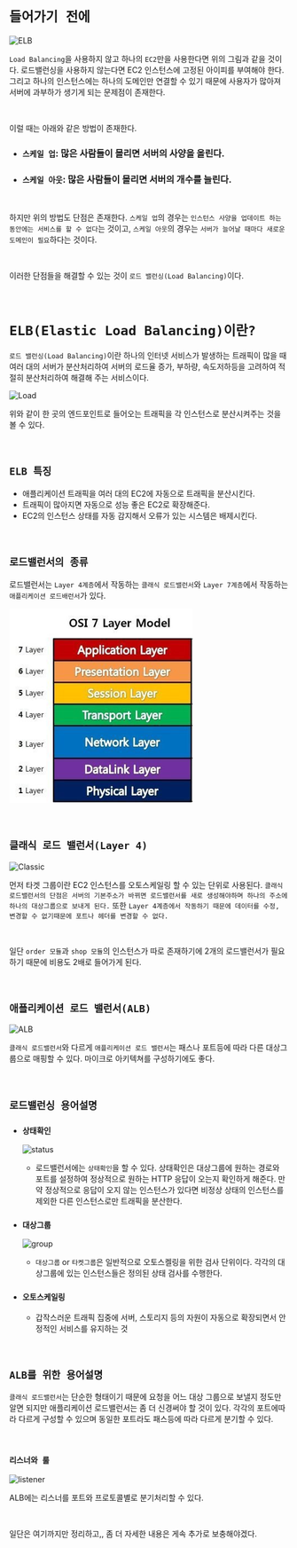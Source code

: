# `들어가기 전에`

![ELB](https://miro.medium.com/max/1000/1*ycw_PI8686Y45ElrBBa8XA.png)

`Load Balancing`을 사용하지 않고 하나의 `EC2`만을 사용한다면 위의 그림과 같을 것이다. 로드밸런싱을 사용하지 않는다면 EC2 인스턴스에 고정된 아이피를 부여해야 한다. 
그리고 하나의 인스턴스에는 하나의 도메인만 연결할 수 있기 때문에 사용자가 많아져 서버에 과부하가 생기게 되는 문제점이 존재한다. 

<br>

이럴 때는 아래와 같은 방법이 존재한다.

- ### `스케일 업`: 많은 사람들이 몰리면 서버의 사양을 올린다.
- ### `스케일 아웃`: 많은 사람들이 몰리면 서버의 개수를 늘린다. 

<br>

하지만 위의 방법도 단점은 존재한다. `스케일 업`의 경우는 `인스턴스 사양을 업데이트 하는 동안에는 서비스를 할 수 없다`는 것이고, `스케일 아웃`의 경우는 `서버가 늘어날 때마다 새로운 도메인이 필요`하다는 것이다. 

<br>

이러한 단점들을 해결할 수 있는 것이 `로드 밸런싱(Load Balancing)`이다.

<br>


# `ELB(Elastic Load Balancing)이란?`

`로드 밸런싱(Load Balancing)`이란 하나의 인터넷 서비스가 발생하는 트래픽이 많을 때 여러 대의 서버가 분산처리하여 서버의 로드율 증가, 부하량, 속도저하등을 고려하여
적절히 분산처리하여 해결해 주는 서비스이다. 

![Load](https://miro.medium.com/max/1000/1*A-9IUJ9yRpvdRY-EqsrNUw.png)

위와 같이 한 곳의 엔드포인트로 들어오는 트래픽을 각 인스턴스로 분산시켜주는 것을 볼 수 있다. 

<br>

## `ELB 특징`

- 애플리케이션 트래픽을 여러 대의 EC2에 자동으로 트래픽을 분산시킨다.
- 트래픽이 많아지면 자동으로 성능 좋은 EC2로 확장해준다. 
- EC2의 인스턴스 상태를 자동 감지해서 오류가 있는 시스템은 배제시킨다. 

<br>

## `로드밸런서의 종류`

로드밸런서는 `Layer 4계층`에서 작동하는 `클래식 로드밸런서`와 `Layer 7계층`에서 작동하는 `애플리케이션 로드배런서`가 있다. 

![osi](https://raw.githubusercontent.com/zhsks528/TIL/master/Resource/OSI.PNG)

<br>

## `클래식 로드 밸런서(Layer 4)`

![Classic](https://miro.medium.com/max/700/1*oxj9qIwD3_6RzjbUvV487Q.png)

먼저 타겟 그룹이란 EC2 인스턴스를 오토스케일링 할 수 있는 단위로 사용된다. 
`클래식 로드밸런서의 단점은 서버의 기본주소가 바뀌면 로드밸런서를 새로 생성해야하며 하나의 주소에 하나의 대상그룹으로 보내게 된다.` 
또한 `Layer 4계층에서 작동하기 때문에 데이터를 수정, 변경할 수 없기때문에 포트나 헤더를 변경할 수 없다.`

<br>

일단 `order 모듈`과 `shop 모듈`의 인스턴스가 따로 존재하기에 2개의 로드밸런서가 필요하기 때문에 비용도 2배로 들어가게 된다. 

<br>

## `애플리케이션 로드 밸런서(ALB)`

![ALB](https://miro.medium.com/max/1000/1*7GrsoeGa8zbAB5BZ_f2pzw.png)

`클래식 로드밸런서`와 다르게 `애플리케이션 로드 밸런서`는 패스나 포트등에 따라 다른 대상그룹으로 매핑할 수 있다. 마이크로 아키텍쳐를 구성하기에도 좋다. 

<br>

## `로드밸런싱 용어설명`

- ### `상태확인`
    ![status](https://miro.medium.com/max/700/1*DtdL926oTLgJAGd9JmaU5Q.png) 
    - 로드밸런서에는 `상태확인`을 할 수 있다. 상태확인은 대상그룹에 원하는 경로와 포트를 설정하여 정상적으로 원하는 HTTP 응답이 오는지 확인하게 해준다. 만약 정상적으로 응답이 오지 않는 인스턴스가 있다면 비정상 상태의 인스턴스를
    제외한 다른 인스턴스로만 트래픽을 분산한다.
    
- ### `대상그룹`
    ![group](https://miro.medium.com/max/700/1*94bC8nEL2USxM6dMqUxncg.png)
    - `대상그룹` or `타켓그룹`은 일반적으로 오토스켈링을 위한 검사 단위이다. 각각의 대상그룹에 있는 인스턴스들은 정의된 상태 검사를 수행한다. 
    
- ### `오토스케일링`
    - 갑작스러운 트래픽 집중에 서버, 스토리지 등의 자원이 자동으로 확장되면서 안정적인 서비스를 유지하는 것


<br>

## `ALB를 위한 용어설명`

`클래식 로드밸런서`는 단순한 형태이기 때문에 요청을 어느 대상 그룹으로 보낼지 정도만 알면 되지만 애플리케이션 로드밸런서는 좀 더 신경써야 할 것이 있다. 
각각의 포트에따라 다르게 구성할 수 있으며 동일한 포트라도 패스등에 따라 다르게 분기할 수 있다.

<br>

### `리스너와 룰`

![listener](https://miro.medium.com/max/700/1*Hzn9pJ8HgIOXBtfU2gE1nw.png)

ALB에는 리스너를 포트와 프로토콜별로 분기처리할 수 있다. 

<br>

일단은 여기까지만 정리하고,, 좀 더 자세한 내용은 게속 추가로 보충해야겠다. 
